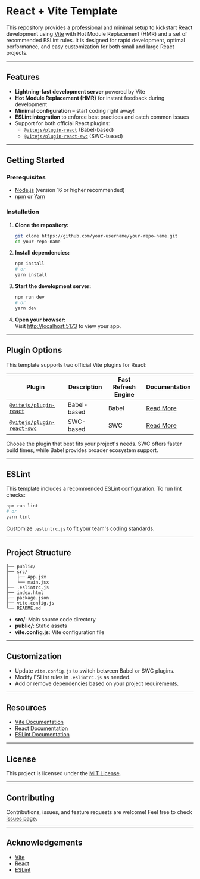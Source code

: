 # React + Vite Template

This repository provides a professional and minimal setup to kickstart React development using [Vite](https://vitejs.dev/) with Hot Module Replacement (HMR) and a set of recommended ESLint rules. It is designed for rapid development, optimal performance, and easy customization for both small and large React projects.

---


## Features

- **Lightning-fast development server** powered by Vite
- **Hot Module Replacement (HMR)** for instant feedback during development
- **Minimal configuration** – start coding right away!
- **ESLint integration** to enforce best practices and catch common issues
- Support for both official React plugins:
  - [`@vitejs/plugin-react`](https://github.com/vitejs/vite-plugin-react/blob/main/packages/plugin-react/README.md) (Babel-based)
  - [`@vitejs/plugin-react-swc`](https://github.com/vitejs/vite-plugin-react-swc) (SWC-based)

---


## Getting Started

### Prerequisites

- [Node.js](https://nodejs.org/) (version 16 or higher recommended)
- [npm](https://www.npmjs.com/) or [Yarn](https://yarnpkg.com/)

### Installation

1. **Clone the repository:**
   ```bash
   git clone https://github.com/your-username/your-repo-name.git
   cd your-repo-name
   ```

2. **Install dependencies:**
   ```bash
   npm install
   # or
   yarn install
   ```

3. **Start the development server:**
   ```bash
   npm run dev
   # or
   yarn dev
   ```

4. **Open your browser:**  
   Visit [http://localhost:5173](http://localhost:5173) to view your app.

---

## Plugin Options

This template supports two official Vite plugins for React:

| Plugin | Description | Fast Refresh Engine | Documentation |
|--------|-------------|--------------------|---------------|
| [`@vitejs/plugin-react`](https://github.com/vitejs/vite-plugin-react) | Babel-based | Babel | [Read More](https://github.com/vitejs/vite-plugin-react/blob/main/packages/plugin-react/README.md) |
| [`@vitejs/plugin-react-swc`](https://github.com/vitejs/vite-plugin-react-swc) | SWC-based | SWC | [Read More](https://github.com/vitejs/vite-plugin-react-swc) |

Choose the plugin that best fits your project's needs. SWC offers faster build times, while Babel provides broader ecosystem support.

---

## ESLint

This template includes a recommended ESLint configuration. To run lint checks:

```bash
npm run lint
# or
yarn lint
```

Customize `.eslintrc.js` to fit your team's coding standards.

---

## Project Structure

```
├── public/
├── src/
│   ├── App.jsx
│   └── main.jsx
├── .eslintrc.js
├── index.html
├── package.json
├── vite.config.js
└── README.md
```

- **src/**: Main source code directory
- **public/**: Static assets
- **vite.config.js**: Vite configuration file

---

## Customization

- Update `vite.config.js` to switch between Babel or SWC plugins.
- Modify ESLint rules in `.eslintrc.js` as needed.
- Add or remove dependencies based on your project requirements.

---

## Resources

- [Vite Documentation](https://vitejs.dev/)
- [React Documentation](https://react.dev/)
- [ESLint Documentation](https://eslint.org/)

---

## License

This project is licensed under the [MIT License](LICENSE).

---

## Contributing

Contributions, issues, and feature requests are welcome! Feel free to check [issues page](https://github.com/your-username/your-repo-name/issues).

---

## Acknowledgements

- [Vite](https://vitejs.dev/)
- [React](https://react.dev/)
- [ESLint](https://eslint.org/)
